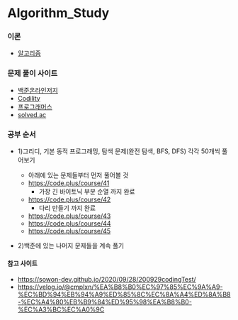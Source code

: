 # Algorithm_Study

### 이론
- [알고리즘](https://github.com/jeonyoungho/Algorithm_Study/tree/main/Algorithm)

### 문제 풀이 사이트
- [백준온라인저지](https://github.com/jeonyoungho/Algorithm_Study/tree/main/Baekjoon)
- [Codility](https://github.com/jeonyoungho/Algorithm_Study/tree/main/Codility)
- [프로그래머스](https://github.com/jeonyoungho/Algorithm_Study/tree/main/Programmers)
- [solved.ac](https://solved.ac/problems/level)

### 공부 순서
- 1)그리디, 기본 동적 프로그래밍, 탐색 문제(완전 탐색, BFS, DFS) 각각 50개씩 풀어보기
    - 아래에 있는 문제들부터 먼저 풀어볼 것
    - https://code.plus/course/41
        - 가장 긴 바이토닉 부분 순열 까지 완료
    - https://code.plus/course/42
        - 다리 만들기 까지 완료
    - https://code.plus/course/43
    - https://code.plus/course/44
    - https://code.plus/course/45

- 2)백준에 있는 나머지 문제들을 계속 풀기

#### 참고 사이트
- https://sowon-dev.github.io/2020/09/28/200929codingTest/
- https://velog.io/@cmplxn/%EA%B8%B0%EC%97%85%EC%9A%A9-%EC%BD%94%EB%94%A9%ED%85%8C%EC%8A%A4%ED%8A%B8-%EC%A4%80%EB%B9%84%ED%95%98%EA%B8%B0-%EC%A3%BC%EC%A0%9C